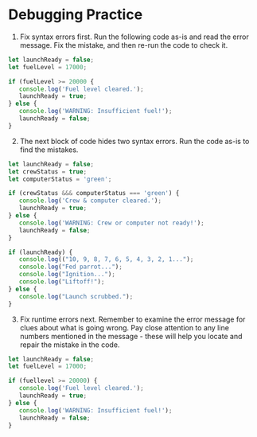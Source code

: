 # Debugging Practice
1. Fix syntax errors first. Run the following code as-is and read the error message. Fix the mistake, and then re-run the code to check it.
```javascript
let launchReady = false;
let fuelLevel = 17000;

if (fuelLevel >= 20000 {
   console.log('Fuel level cleared.');
   launchReady = true;
} else {
   console.log('WARNING: Insufficient fuel!');
   launchReady = false;
}
```

2. The next block of code hides two syntax errors. Run the code as-is to find the mistakes.
```javascript
let launchReady = false;
let crewStatus = true;
let computerStatus = 'green';

if (crewStatus &&& computerStatus === 'green') {
   console.log('Crew & computer cleared.');
   launchReady = true;
} else {
   console.log('WARNING: Crew or computer not ready!');
   launchReady = false;
}

if (launchReady) {
   console.log(("10, 9, 8, 7, 6, 5, 4, 3, 2, 1...");
   console.log("Fed parrot...");
   console.log("Ignition...");
   console.log("Liftoff!");
} else {
   console.log("Launch scrubbed.");
}
```

3. Fix runtime errors next. Remember to examine the error message for clues about what is going wrong. Pay close attention to any line numbers mentioned in the message - these will help you locate and repair the mistake in the code.
```javascript
let launchReady = false;
let fuelLevel = 17000;

if (fuellevel >= 20000) {
   console.log('Fuel level cleared.');
   launchReady = true;
} else {
   console.log('WARNING: Insufficient fuel!');
   launchReady = false;
}
```
